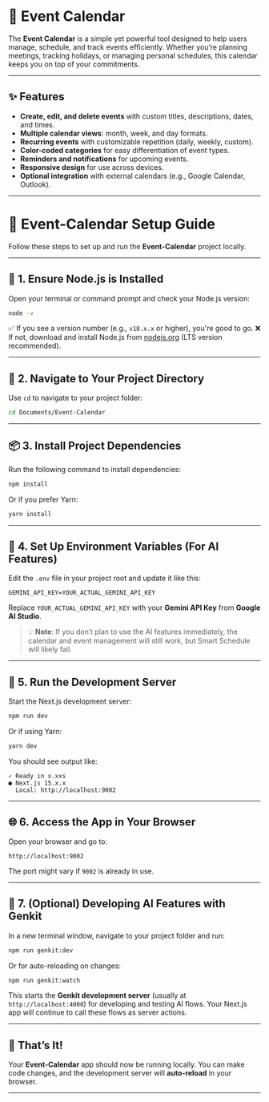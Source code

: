 # 📅 Event Calendar

The **Event Calendar** is a simple yet powerful tool designed to help users manage, schedule, and track events efficiently. Whether you’re planning meetings, tracking holidays, or managing personal schedules, this calendar keeps you on top of your commitments.

---

## ✨ Features

- **Create, edit, and delete events** with custom titles, descriptions, dates, and times.
- **Multiple calendar views**: month, week, and day formats.
- **Recurring events** with customizable repetition (daily, weekly, custom).
- **Color-coded categories** for easy differentiation of event types.
- **Reminders and notifications** for upcoming events.
- **Responsive design** for use across devices.
- **Optional integration** with external calendars (e.g., Google Calendar, Outlook).



---

# 📅 Event-Calendar Setup Guide

Follow these steps to set up and run the **Event-Calendar** project locally.

---

## 🚀 1. Ensure Node.js is Installed

Open your terminal or command prompt and check your Node.js version:

```bash
node -v
```

✅ If you see a version number (e.g., `v18.x.x` or higher), you're good to go.
❌ If not, download and install Node.js from [nodejs.org](https://nodejs.org) (LTS version recommended).

---

## 📁 2. Navigate to Your Project Directory

Use `cd` to navigate to your project folder:

```bash
cd Documents/Event-Calendar
```

---

## 📦 3. Install Project Dependencies

Run the following command to install dependencies:

```bash
npm install
```

Or if you prefer Yarn:

```bash
yarn install
```

---

## 🔐 4. Set Up Environment Variables (For AI Features)

Edit the `.env` file in your project root and update it like this:

```dotenv
GEMINI_API_KEY=YOUR_ACTUAL_GEMINI_API_KEY
```

Replace `YOUR_ACTUAL_GEMINI_API_KEY` with your **Gemini API Key** from **Google AI Studio**.

> 💡 **Note**: If you don’t plan to use the AI features immediately, the calendar and event management will still work, but Smart Schedule will likely fail.

---

## 🏃 5. Run the Development Server

Start the Next.js development server:

```bash
npm run dev
```

Or if using Yarn:

```bash
yarn dev
```

You should see output like:

```
✓ Ready in x.xxs
● Next.js 15.x.x
  Local: http://localhost:9002
```

---

## 🌐 6. Access the App in Your Browser

Open your browser and go to:

```
http://localhost:9002
```

The port might vary if `9002` is already in use.

---

## 🧠 7. (Optional) Developing AI Features with Genkit

In a new terminal window, navigate to your project folder and run:

```bash
npm run genkit:dev
```

Or for auto-reloading on changes:

```bash
npm run genkit:watch
```

This starts the **Genkit development server** (usually at `http://localhost:4000`) for developing and testing AI flows.
Your Next.js app will continue to call these flows as server actions.

---

## 🎉 That’s It!

Your **Event-Calendar** app should now be running locally.
You can make code changes, and the development server will **auto-reload** in your browser.

---

